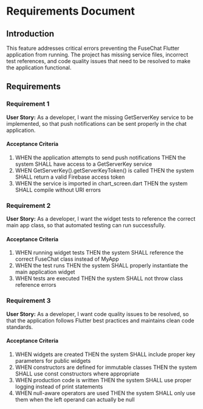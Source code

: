 # Requirements Document

## Introduction

This feature addresses critical errors preventing the FuseChat Flutter application from running. The project has missing service files, incorrect test references, and code quality issues that need to be resolved to make the application functional.

## Requirements

### Requirement 1

**User Story:** As a developer, I want the missing GetServerKey service to be implemented, so that push notifications can be sent properly in the chat application.

#### Acceptance Criteria

1. WHEN the application attempts to send push notifications THEN the system SHALL have access to a GetServerKey service
2. WHEN GetServerKey().getServerKeyToken() is called THEN the system SHALL return a valid Firebase access token
3. WHEN the service is imported in chart_screen.dart THEN the system SHALL compile without URI errors

### Requirement 2

**User Story:** As a developer, I want the widget tests to reference the correct main app class, so that automated testing can run successfully.

#### Acceptance Criteria

1. WHEN running widget tests THEN the system SHALL reference the correct FuseChat class instead of MyApp
2. WHEN the test runs THEN the system SHALL properly instantiate the main application widget
3. WHEN tests are executed THEN the system SHALL not throw class reference errors

### Requirement 3

**User Story:** As a developer, I want code quality issues to be resolved, so that the application follows Flutter best practices and maintains clean code standards.

#### Acceptance Criteria

1. WHEN widgets are created THEN the system SHALL include proper key parameters for public widgets
2. WHEN constructors are defined for immutable classes THEN the system SHALL use const constructors where appropriate
3. WHEN production code is written THEN the system SHALL use proper logging instead of print statements
4. WHEN null-aware operators are used THEN the system SHALL only use them when the left operand can actually be null